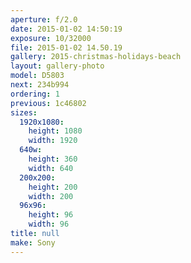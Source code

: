 ```yaml
---
aperture: f/2.0
date: 2015-01-02 14:50:19
exposure: 10/32000
file: 2015-01-02 14.50.19
gallery: 2015-christmas-holidays-beach
layout: gallery-photo
model: D5803
next: 234b994
ordering: 1
previous: 1c46802
sizes:
  1920x1080:
    height: 1080
    width: 1920
  640w:
    height: 360
    width: 640
  200x200:
    height: 200
    width: 200
  96x96:
    height: 96
    width: 96
title: null
make: Sony
---
```

